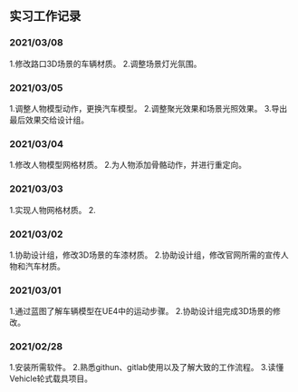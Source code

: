 ## 实习工作记录
### 2021/03/08
1.修改路口3D场景的车辆材质。
2.调整场景灯光氛围。
### 2021/03/05
1.调整人物模型动作，更换汽车模型。
2.调整聚光效果和场景光照效果。
3.导出最后效果交给设计组。
### 2021/03/04
1.修改人物模型网格材质。
2.为人物添加骨骼动作，并进行重定向。
### 2021/03/03
1.实现人物网格材质。
2.
### 2021/03/02
1.协助设计组，修改3D场景的车漆材质。
2.协助设计组，修改官网所需的宣传人物和汽车材质。
### 2021/03/01
1.通过蓝图了解车辆模型在UE4中的运动步骤。
2.协助设计组完成3D场景的修改。
### 2021/02/28
1.安装所需软件。
2.熟悉githun、gitlab使用以及了解大致的工作流程。
3.读懂Vehicle轮式载具项目。
